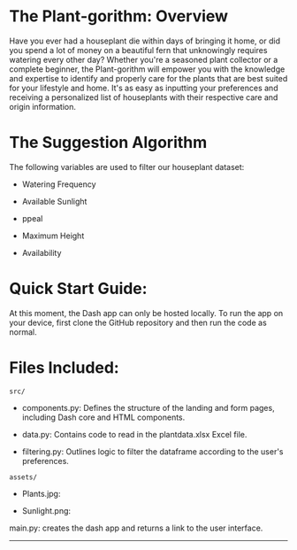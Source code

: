 # The Plant-gorithm: Overview

Have you ever had a houseplant die within days of bringing it home, or did you spend a lot of money on a beautiful fern that unknowingly requires watering every other day? Whether you're a seasoned plant collector or a complete beginner, the Plant-gorithm will empower you with the knowledge and expertise to identify and properly care for the plants that are best suited for your lifestyle and home. It's as easy as inputting your preferences and receiving a personalized list of houseplants with their respective care and origin information.

# The Suggestion Algorithm
 
The following variables are used to filter our houseplant dataset:

- Watering Frequency

- Available Sunlight

- ppeal

- Maximum Height

- Availability

# Quick Start Guide:

At this moment, the Dash app can only be hosted locally. To run the app on your device, first clone the GitHub repository and then run the code as normal.

# Files Included:

`src/`

- components.py: Defines the structure of the landing and form pages, including Dash core and HTML components.

- data.py: Contains code to read in the plantdata.xlsx Excel file.

- filtering.py: Outlines logic to filter the dataframe according to the user's preferences.

`assets/`

- Plants.jpg: 

- Sunlight.png: 

main.py: creates the dash app and returns a link to the user interface.

---





